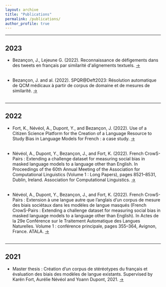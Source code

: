 ```yaml
---
layout: archive
title: "Publications"
permalink: /publications/
author_profile: true
---
```


<!--{% if author.googlescholar %}
  You can also find my articles on <u><a href="{{author.googlescholar}}">my Google Scholar profile</a>.</u>
{% endif %}

{% include base_path %}

{% for post in site.publications reversed %}
  {% include archive-single.html %}
{% endfor %}-->

---

## 2023

* Bezançon, J., Lejeune G. (2022). Reconnaissance de défigements dans des tweets en français par similarité d'alignements textuels. <a target="_blank" href="https://hal.science/hal-04130174/"> → </a> <br> <br>

* Bezançon, J. and al. (2022). SPQR@Deft2023: Résolution automatique de QCM médicaux à partir de corpus de domaine et de mesures de similarité. <a target="_blank" href="https://hal.science/hal-04131579/"> → </a> <br> <br>

---

## 2022

* Fort, K., Névéol, A., Dupont, Y., and Bezançon, J. (2022). Use of a Citizen Science Platform for the Creation of a Language Resource to Study Bias in Language Models for French : a case study. <a target="_blank" href="https://inria.hal.science/hal-03693686/"> → </a> <br> <br>

* Névéol, A., Dupont, Y., Bezançon, J., and Fort, K. (2022). French CrowS-Pairs : Extending a challenge dataset for measuring social bias in masked language models to a language other than English. In Proceedings of the 60th Annual Meeting of the Association for Computational Linguistics (Volume 1 : Long Papers), pages 8521–8531, Dublin, Ireland. Association for Computational Linguistics. <a target="_blank" href="https://aclanthology.org/2022.acl-long.583/"> → </a> <br> <br>

* Névéol, A., Dupont, Y., Bezançon, J., and Fort, K. (2022). French CrowS-Pairs : Extension à une langue autre que l’anglais d’un corpus de mesure des biais sociétaux dans les modèles de langue masqués (French CrowS-Pairs : Extending a challenge dataset for measuring social bias in masked language models to a language other than English). In Actes de la 29e Conférence sur le Traitement Automatique des Langues Naturelles. Volume 1 : conférence principale, pages 355–364, Avignon, France. ATALA. <a target="_blank" href="https://aclanthology.org/2022.jeptalnrecital-taln.35/"> → </a> <br> <br>

---

## 2021

* Master thesis : Création d’un corpus de stéréotypes du français et évaluation des biais des modèles de langue existants. Supervised by Karën Fort, Aurélie Névéol and Yoann Dupont, 2021. <a target="_blank" href="{{ site.url }}{{ site.baseurl }}/files/master_thesis.pdf"> → </a> <br> <br>